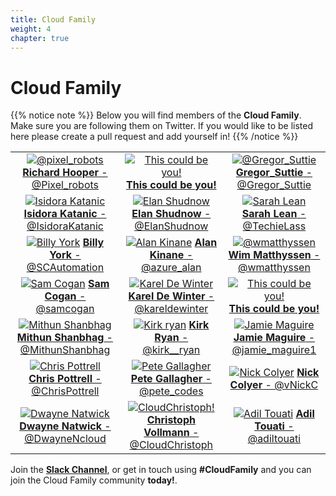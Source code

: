```yaml
---
title: Cloud Family
weight: 4
chapter: true
---
```


# **Cloud Family**

{{% notice note %}}
Below you will find members of the **Cloud Family**. Make sure you are following them on Twitter. If you would like to be listed here please create a pull request and add yourself in!
{{% /notice %}}


| | | |
|:-------------------------:|:-------------------------:|:-------------------------:|
|[![@pixel_robots](/images/family/pixelrobots.png?width=10pc)](https://twitter.com/Pixel_Robots "@pixel_Robots") [**Richard Hooper** - @Pixel_robots](https://twitter.com/Pixel_Robots)|	[![This could be you!](/images/family/user-512.png?width=10pc)](https://twitter.com/ "This could be you!") [**This could be you!**](https://twitter.com/)| [![@Gregor_Suttie](/images/family/gregor.jpg?width=10pc)](https://twitter.com/gregor_suttie "@Gregor_Suttie") [**Gregor_Suttie** - @Gregor_Suttie](https://twitter.com/gregor_suttie)
|[![Isidora Katanic](/images/family/IsidoraKatanic.jpg?width=10pc)](https://twitter.com/IsidoraKatanic "@IsidoraKatanic") [**Isidora Katanic** - @IsidoraKatanic](https://twitter.com/IsidoraKatanic)| [![Elan Shudnow](/images/family/ElanShudnow.jpg?width=10pc)](https://twitter.com/ElanShudnow "@ElanShudnow") [**Elan Shudnow** - @ElanShudnow](https://twitter.com/ElanShudnow)| [![Sarah Lean](/images/family/sarahlean.jpg?width=10pc)](https://twitter.com/TechieLass "This could be you!") [**Sarah Lean** - @TechieLass](https://twitter.com/TechieLass)
|[![Billy York](/images/family/BillyYork.PNG?width=10pc)](https://twitter.com/SCAutomation "@SCAutomation") [ **Billy York** - @SCAutomation](https://twitter.com/SCAutomation)| [![Alan Kinane](/images/family/alank.jpg?width=10pc)](https://twitter.com/azure_alan "@azure_alan") [**Alan Kinane** - @azure_alan](https://twitter.com/azure_alan)| [![@wmatthyssen](/images/family/wmatthyssen.jpg?width=10pc)](https://twitter.com/wmatthyssen "@wmatthyssen") [**Wim Matthyssen** - @wmatthyssen](https://twitter.com/wmatthyssen)
|[![Sam Cogan](/images/family/samcogan.jpg?width=10pc)](https://twitter.com/samcogan "@samcogan") [**Sam Cogan** - @samcogan](https://twitter.com/samcogan)|[![Karel De Winter](/images/family/kareldewinter.jpg?width=10pc)](https://twitter.com/kareldewinter "@kareldewinter") [ **Karel De Winter** - @kareldewinter](https://twitter.com/kareldewinter)| [![This could be you!](/images/family/user-512.png?width=10pc)](https://twitter.com/ "This could be you!") [**This could be you!**](https://twitter.com/)
|[![Mithun Shanbhag](/images/family/MithunShanbhag.jpg?width=10pc)](https://twitter.com/MithunShanbhag "@MithunShanbhag") [**Mithun Shanbhag** - @MithunShanbhag](https://twitter.com/MithunShanbhag)| [![Kirk ryan](/images/family/kirk__ryan.jpg?width=10pc)](https://twitter.com/kirk__ryan "@kirk__ryan") [**Kirk Ryan** - @kirk__ryan](https://twitter.com/kirk__ryan)| [![Jamie Maguire](/images/family/JamieMaguire.jpg?width=10pc)](https://twitter.com/jamie_maguire1 "@jamie_maguire1") [ **Jamie Maguire** - @jamie_maguire1](https://twitter.com/jamie_maguire1)
|[![Chris Pottrell](/images/family/ChrisPottrell.jpg?width=10pc)](https://twitter.com/ChrisPottrell "@ChrisPottrell") [**Chris Pottrell** - @ChrisPottrell](https://twitter.com/ChrisPottrell)| [![Pete Gallagher](/images/family/pete_gallagher.jpg?width=10pc)](https://twitter.com/pete_codes "@pete_codes") [**Pete Gallagher** - @pete_codes](https://twitter.com/pete_codes)| [![Nick Colyer](/images/family/NickColyer.jpg?width=10pc)](https://twitter.com/vNickC "@vNickC") [ **Nick Colyer** - @vNickC](https://twitter.com/vNickC)
|[![Dwayne Natwick](/images/family/DwayneNcloud.jpg?width=10pc)](https://twitter.com/DwayneNcloud "@DwayneNcloud") [**Dwayne Natwick** - @DwayneNcloud](https://twitter.com/DwayneNcloud)| [![CloudChristoph!](/images/family/CloudChristoph.png?width=10pc)](https://twitter.com/CloudChristoph "@CloudChristoph") [**Christoph Vollmann** - @CloudChristoph](https://twitter.com/CloudChristoph)| [![Adil Touati](/images/family/adiltouati.jpg?width=10pc)](https://twitter.com/adiltouati "  @adiltouati") [**Adil Touati** - @adiltouati](https://twitter.com/adiltouati) |

Join the **[Slack Channel](http://bit.ly/2vrvoRV)**, or get in touch using **#CloudFamily**	 and you can join the Cloud Family community **today!**.
